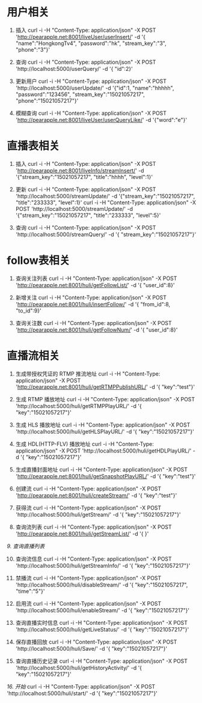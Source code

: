 # 用户相关

1. 插入
curl -i -H "Content-Type: application/json" -X POST 'http://pearapple.net:8001/liveUser/userInsert/' -d '{ "name":"HongkongTv4", "password":"hk", "stream_key":"3", "phone":"3"}'

2. 查询
curl -i -H "Content-Type: application/json" -X POST 'http://localhost:5000/userQuery/' -d '{ "id":2}'

3. 更新用户
curl -i -H "Content-Type: application/json" -X POST 'http://localhost:5000/userUpdate/' -d '{"id":1, "name":"hhhhh", "password":"123456", "stream_key":"15021057217", "phone":"15021057217"}'

4. 模糊查询
curl -i -H "Content-Type: application/json" -X POST 'http://pearapple.net:8001/liveUser/userQueryLike/' -d '{"word":"e"}'

# 直播表相关

1. 插入
curl -i -H "Content-Type: application/json" -X POST 'http://pearapple.net:8001/liveInfo/streamInsert/' -d '{"stream_key":"15021057217", "title":"hhhh", "level":1}'

2. 更新
curl -i -H "Content-Type: application/json" -X POST 'http://localhost:5000/streamUpdate/' -d '{"stream_key":"15021057217", "title":"233333", "level":1}'
curl -i -H "Content-Type: application/json" -X POST 'http://localhost:5000/streamUpdate/' -d '{"stream_key":"15021057217", "title":"233333", "level":5}'

3. 查询
curl -i -H "Content-Type: application/json" -X POST 'http://localhost:5000/streamQuery/' -d '{ "stream_key":"15021057217"}'

# follow表相关

1. 查询关注列表
curl -i -H "Content-Type: application/json" -X POST 'http://pearapple.net:8001/huli/getFollowList/' -d '{ "user_id":8}'

2. 新增关注
curl -i -H "Content-Type: application/json" -X POST 'http://pearapple.net:8001/huli/insertFollow/' -d '{ "from_id":8, "to_id":9}'

3. 查询关注数
curl -i -H "Content-Type: application/json" -X POST 'http://pearapple.net:8001/huli/getFollowNum/' -d '{ "user_id":8}'

# 直播流相关

1. 生成带授权凭证的 RTMP 推流地址
curl -i -H "Content-Type: application/json" -X POST 'http://pearapple.net:8001/huli/getRTMPPublishURL/' -d '{ "key":"test"}'

2. 生成 RTMP 播放地址
curl -i -H "Content-Type: application/json" -X POST 'http://localhost:5000/huli/getRTMPPlayURL/' -d '{ "key":"15021057217"}'

3. 生成 HLS 播放地址
curl -i -H "Content-Type: application/json" -X POST 'http://localhost:5000/huli/getHLSPlayURL/' -d '{ "key":"15021057217"}'

4. 生成 HDL(HTTP-FLV) 播放地址
curl -i -H "Content-Type: application/json" -X POST 'http://localhost:5000/huli/getHDLPlayURL/' -d '{ "key":"15021057217"}'

5. 生成直播封面地址
curl -i -H "Content-Type: application/json" -X POST 'http://pearapple.net:8001/huli/getSnapshotPlayURL/' -d '{ "key":"test"}'

6. 创建流
curl -i -H "Content-Type: application/json" -X POST 'http://pearapple.net:8001/huli/createStream/' -d '{ "key":"test"}'

7. 获得流
curl -i -H "Content-Type: application/json" -X POST 'http://localhost:5000/huli/getStream/' -d '{ "key":"15021057217"}'

8. 查询流列表
curl -i -H "Content-Type: application/json" -X POST 'http://pearapple.net:8001/huli/getStreamList/' -d '{ }'

*9. 查询直播列表*

10. 查询流信息
curl -i -H "Content-Type: application/json" -X POST 'http://localhost:5000/huli/getStreamInfo/' -d '{ "key":"15021057217"}'

11. 禁播流
curl -i -H "Content-Type: application/json" -X POST 'http://localhost:5000/huli/disableStream/' -d '{ "key":"15021057217", "time":"5"}'

12. 启用流
curl -i -H "Content-Type: application/json" -X POST 'http://localhost:5000/huli/enableStream/' -d '{ "key":"15021057217"}'

13. 查询直播实时信息
curl -i -H "Content-Type: application/json" -X POST 'http://localhost:5000/huli/getLiveStatus/' -d '{ "key":"15021057217"}'

14. 保存直播回放
curl -i -H "Content-Type: application/json" -X POST 'http://localhost:5000/huli/Save/' -d '{ "key":"15021057217"}'

15. 查询直播历史记录
curl -i -H "Content-Type: application/json" -X POST 'http://localhost:5000/huli/getHistoryActivity/' -d '{ "key":"15021057217"}'

*16. 开始*
curl -i -H "Content-Type: application/json" -X POST 'http://localhost:5000/huli/start/' -d '{ "key":"15021057217"}'